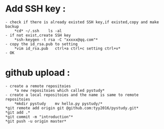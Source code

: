 # Add SSH key :
	- check if there is already existed SSH key,if existed,copy and make backup
		*cd* ~/.ssh    ls -al
	- if not exist,create SSH key 
		*ssh-keygen -t rsa -C "xxxxx@qq.com"*
	- copy the id_rsa.pub to setting
		*vim id_rsa.pub   ctrl+a ctrl+c setting ctrl+v*
	- OK


# github upload :
	- create a remote repositoies
		*a new repositoies which called pystudy*
	- create a local repositoies and the name is same to remote repositoies
		*mkdir pystudy    mv hello.py pystudy/*
	*git remote add origin git @github.com:tyy2016/pystudy.git*
	*git add .*
	*git commit -m "introduction"*
	*git push -u origin master*
